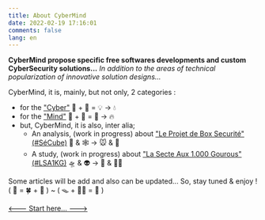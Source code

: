 ```yaml
---
title: About CyberMind
date: 2022-02-19 17:16:01
comments: false
lang: en
---
```


**CyberMind propose specific free softwares developments and custom CyberSecurity solutions...**
*In addition to the areas of technical popularization of innovative solution designs...*

CyberMind, it is, mainly, but not only, 2 categories :
- for the ["Cyber"](https://cybermind.fr/categories/Cyber/)   🤖 + 🎲 = 💡 -> 💧
- for the ["Mind"](https://cybermind.fr/categories/Mind/)     🧠 + 🧩 = 🧙 -> 🔥
- but, CyberMind, it is also, inter alia;
  - An analysis, (work in progress) about ["Le Projet de Box Securité" (#SéCube)](https://cybermind.fr/tags/SECUBOX/) 🔐 & 🕸️ -> 🐭 & 🦉
  - A study, (work in progress) about ["La Secte Aux 1.000 Gourous" (#LSA1KG)](https://cybermind.fr/tags/LSA1KG/)     🛸 & 👽 -> 🦄 & 🧚‍♀️

Some articles will be add and also can be updated...
So, stay tuned & enjoy ! ( 🤖 = 🍀 + 🎵 ) ~ ( 🪤 + 🧞‍♂️ = 🧠 )

[<--- Start here... --->](https://cybermind.fr/en/Cyber/Mind/welcome/)
